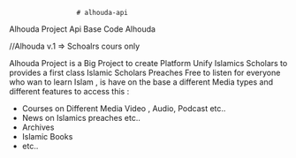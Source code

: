                     # alhouda-api
Alhouda Project Api Base Code Alhouda 

//Alhouda v.1 => Schoalrs cours only 

Alhouda Project is a Big Project to create Platform Unify
Islamics Scholars to provides a first class Islamic Scholars Preaches Free to listen for everyone who wan to learn Islam , is have on the base a different Media types and different features to access this : 
 - Courses on Different Media Video , Audio, Podcast etc..
 - News on Islamics preaches etc..
 - Archives
 - Islamic Books 
 - etc..


